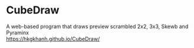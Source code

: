 # CubeDraw
A web-based program that draws preview scrambled 2x2, 3x3, Skewb and Pyraminx\
https://hkgkhanh.github.io/CubeDraw/
